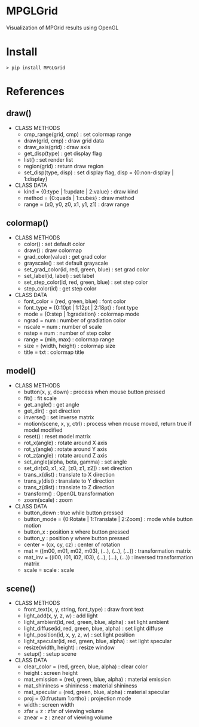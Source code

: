 # MPGLGrid
Visualization of MPGrid results using OpenGL

# Install

```
> pip install MPGLGrid
```

# References
## draw()
+ CLASS METHODS
  + cmp_range(grid, cmp) : set colormap range
  + draw(grid, cmp) : draw grid data
  + draw_axis(grid) : draw axis
  + get_disp(type) : get display flag
  + list() : set render list
  + region(grid) : return draw region
  + set_disp(type, disp) : set display flag, disp = {0:non-display | 1:display}
+ CLASS DATA
  + kind = {0:type | 1:update | 2:value} : draw kind
  + method = {0:quads | 1:cubes} : draw method
  + range = (x0, y0, z0, x1, y1, z1) : draw range

## colormap()
+ CLASS METHODS
  + color() : set default color
  + draw() : draw colormap
  + grad_color(value) : get grad color
  + grayscale() : set default grayscale
  + set_grad_color(id, red, green, blue) : set grad color
  + set_label(id, label) : set label
  + set_step_color(id, red, green, blue) : set step color
  + step_color(id) : get step color
+ CLASS DATA
  + font_color = (red, green, blue) : font color
  + font_type = {0:10pt | 1:12pt | 2:18pt} : font type
  + mode = {0:step | 1:gradation} : colormap mode
  + ngrad = num : number of gradiation color
  + nscale = num : number of scale
  + nstep = num : number of step color
  + range = (min, max) : colormap range
  + size = (width, height) : colormap size
  + title = txt : colormap title

## model()
+ CLASS METHODS
  + button(x, y, down) : process when mouse button pressed
  + fit() : fit scale
  + get_angle() : get angle
  + get_dir() : get direction
  + inverse() : set inverse matrix
  + motion(scene, x, y, ctrl) : process when mouse moved, return true if model modified
  + reset() : reset model matrix
  + rot_x(angle) : rotate around X axis
  + rot_y(angle) : rotate around Y axis
  + rot_z(angle) : rotate around Z axis
  + set_angle(alpha, beta, gamma) : set angle
  + set_dir(x0, x1, x2, [z0, z1, z2]) : set direction
  + trans_x(dist) : translate to X direction
  + trans_y(dist) : translate to Y direction
  + trans_z(dist) : translate to Z direction
  + transform() : OpenGL transformation
  + zoom(scale) : zoom
+ CLASS DATA  
  + button_down : true while button pressed
  + button_mode = {0:Rotate | 1:Translate | 2:Zoom} : mode while button motion
  + button_x : position x where button pressed
  + button_y : position y where button pressed
  + center = (cx, cy, cz) : center of rotation
  + mat = ((m00, m01, m02, m03), (...), (...), (...)) : transformation matrix
  + mat_inv = ((i00, i01, i02, i03), (...), (...), (...)) : inversed transformation matrix
  + scale = scale : scale

## scene()
+ CLASS METHODS
  + front_text(x, y, string, font_type) : draw front text
  + light_add(x, y, z, w) : add light
  + light_ambient(id, red, green, blue, alpha) : set light ambient
  + light_diffuse(id, red, green, blue, alpha) : set light diffuse
  + light_position(id, x, y, z, w) : set light position
  + light_specular(id, red, green, blue, alpha) : set light specular
  + resize(width, height) : resize window
  + setup() : setup scene
+ CLASS DATA
  + clear_color = (red, green, blue, alpha) : clear color
  + height : screen height
  + mat_emission = (red, green, blue, alpha) : material emission
  + mat_shininess = shininess : material shininess
  + mat_specular = (red, green, blue, alpha) : material specular
  + proj = {0:frustum 1:ortho} : projection mode
  + width : screen width
  + zfar = z : zfar of viewing volume
  + znear = z : znear of viewing volume
